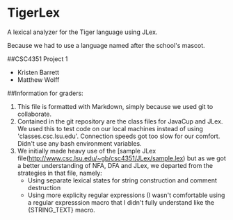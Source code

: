 # TigerLex
A lexical analyzer for the Tiger language using JLex.

Because we had to use a language named after the school's mascot.

##CSC4351 Project 1
- Kristen Barrett
- Matthew Wolff

##Information for graders:
1. This file is formatted with Markdown, simply because we used git to collaborate.
2. Contained in the git repository are the class files for JavaCup and JLex. We used this to test code on our local machines instead of using 'classes.csc.lsu.edu'. Connection speeds got too slow for our comfort. Didn't use any bash environment variables.
3. We initially made heavy use of the [sample JLex file(http://www.csc.lsu.edu/~gb/csc4351/JLex/sample.lex) but as we got a better understanding of NFA, DFA and JLex, we departed from the strategies in that file, namely:
   - Using separate lexical states for string construction and comment destruction
   - Using more explicity regular expressions (I wasn't comfortable using a regular expresssion macro that I didn't fully understand like the {STRING_TEXT} macro.
